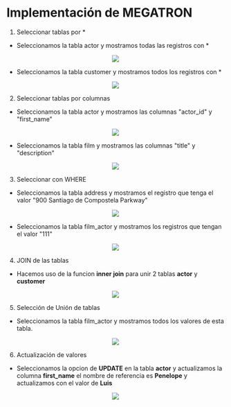 # Implementación de MEGATRON

1. Seleccionar tablas por *
- Seleccionamos la tabla actor y mostramos todas las registros con *
<p align="center">
    <img src="/Evidencias/select_all_actor.jpg">
</p>

- Seleccionamos la tabla customer y mostramos todos los registros con *
<p align="center">
    <img src="/Evidencias/select_all_customer.jpg">
</p>

2. Seleccionar tablas por columnas
- Seleccionamos la tabla actor y mostramos las columnas "actor_id" y "first_name"
<p align="center">
    <img src="/Evidencias/select_columnas_actor.jpg">
</p>

- Seleccionamos la tabla film y mostramos las columnas "title" y "description"
<p align="center">
    <img src="/Evidencias/select_columnas_film.jpg">
</p>
   
3. Seleccionar con WHERE
- Seleccionamos la tabla address y mostramos el registro que tenga el valor "900 Santiago de Compostela Parkway"
<p align="center">
    <img src="/Evidencias/select_valor_address.jpg">
</p>

- Seleccionamos la tabla film_actor y mostramos los registros que tengan el valor "111"
<p align="center">
    <img src="/Evidencias/select_valor_film_actor.jpg">
</p>

4. JOIN de las tablas 
- Hacemos uso de la funcion **inner join** para unir 2 tablas **actor** y **customer**
<p align="center">
    <img src="/Evidencias/join.png">
</p>

5. Selección de Unión de tablas

- Seleccionamos la tabla film_actor y mostramos todos los valores de esta tabla.
<p align="center">
    <img src="/Evidencias/join_tables.png">
</p>

6. Actualización de valores

- Seleccionamos la opcion de **UPDATE** en la tabla **actor** y actualizamos la columna **first_name** el nombre de referencia es **Penelope** y actualizamos con el valor de **Luis**
<p align="center">
    <img src="/Evidencias/update_values.png">
</p>